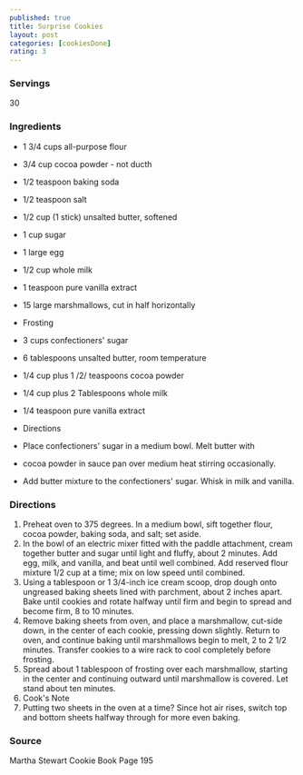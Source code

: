 ```yaml
---
published: true
title: Surprise Cookies
layout: post
categories: [cookiesDone]
rating: 3
---
```

### Servings
30

### Ingredients
- 1 3/4 cups all-purpose flour
- 3/4 cup cocoa powder - not ducth
- 1/2 teaspoon baking soda
- 1/2 teaspoon salt
- 1/2 cup (1 stick) unsalted butter, softened
- 1 cup sugar
- 1 large egg
- 1/2 cup  whole milk
- 1 teaspoon pure vanilla extract
- 15 large marshmallows, cut in half horizontally

- Frosting

- 3 cups confectioners' sugar
- 6 tablespoons unsalted butter, room temperature
- 1/4 cup plus 1 /2/ teaspoons cocoa powder
- 1/4 cup plus 2 Tablespoons whole milk
- 1/4 teaspoon pure vanilla extract

- Directions

- Place confectioners' sugar in a medium bowl. Melt butter with 
- cocoa powder in sauce pan over medium heat stirring occasionally. 
- Add butter mixture to the confectioners' sugar.  Whisk in milk and vanilla.


### Directions
1. Preheat oven to 375 degrees. In a medium bowl, sift together flour, cocoa powder, baking soda, and salt; set aside.
2. In the bowl of an electric mixer fitted with the paddle attachment, cream together butter and sugar until light and fluffy, about 2 minutes. Add egg, milk, and vanilla, and beat until well combined. Add reserved flour mixture 1/2 cup at a time; mix on low speed until combined.
3. Using a tablespoon or 1 3/4-inch ice cream scoop, drop dough onto ungreased baking sheets lined with parchment, about 2 inches apart. Bake until cookies and rotate halfway until firm and begin to spread and become firm, 8 to 10 minutes.
4. Remove baking sheets from oven, and place a marshmallow, cut-side down, in the center of each cookie, pressing down slightly. Return to oven, and continue baking until marshmallows begin to melt, 2 to 2 1/2 minutes. Transfer cookies to a wire rack to cool completely before frosting.
5. Spread about 1 tablespoon of frosting over each marshmallow, starting in the center and continuing outward until marshmallow is covered. Let stand about ten minutes.
6. Cook's Note
7. Putting two sheets in the oven at a time? Since hot air rises, switch top and bottom sheets halfway through for more even baking.

### Source
Martha Stewart Cookie Book Page 195
